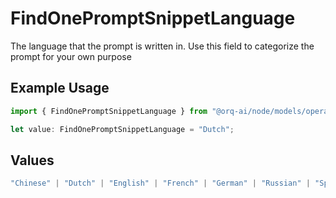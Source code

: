# FindOnePromptSnippetLanguage

The language that the prompt is written in. Use this field to categorize the prompt for your own purpose

## Example Usage

```typescript
import { FindOnePromptSnippetLanguage } from "@orq-ai/node/models/operations";

let value: FindOnePromptSnippetLanguage = "Dutch";
```

## Values

```typescript
"Chinese" | "Dutch" | "English" | "French" | "German" | "Russian" | "Spanish"
```